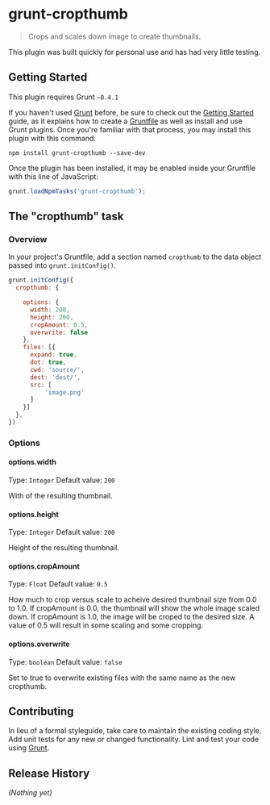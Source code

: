 # grunt-cropthumb

> Crops and scales down image to create thumbnails.

This plugin was built quickly for personal use and has had very little testing. 

## Getting Started
This plugin requires Grunt `~0.4.1`

If you haven't used [Grunt](http://gruntjs.com/) before, be sure to check out the [Getting Started](http://gruntjs.com/getting-started) guide, as it explains how to create a [Gruntfile](http://gruntjs.com/sample-gruntfile) as well as install and use Grunt plugins. Once you're familiar with that process, you may install this plugin with this command:

```shell
npm install grunt-cropthumb --save-dev
```

Once the plugin has been installed, it may be enabled inside your Gruntfile with this line of JavaScript:

```js
grunt.loadNpmTasks('grunt-cropthumb');
```

## The "cropthumb" task

### Overview
In your project's Gruntfile, add a section named `cropthumb` to the data object passed into `grunt.initConfig()`.

```js
grunt.initConfig({
  cropthumb: {

    options: {
      width: 200,
      height: 200,
      cropAmount: 0.5,
      overwrite: false
    },
    files: [{
      expand: true,
      dot: true,
      cwd: 'source/',
      dest: 'dest/',
      src: [
          'image.png'
      ]
    }]
  },
})
```

### Options

#### options.width
Type: `Integer`
Default value: `200`

With of the resulting thumbnail.

#### options.height
Type: `Integer`
Default value: `200`

Height of the resulting thumbnail.

#### options.cropAmount
Type: `Float`
Default value: `0.5`

How much to crop versus scale to acheive desired thumbnail size from 0.0 to 1.0. If cropAmount is 0.0, the thumbnail will show the whole image scaled down. If cropAmount is 1.0, the image will be croped to the desired size. A value of 0.5 will result in some scaling and some cropping. 

#### options.overwrite
Type: `boolean`
Default value: `false`

Set to true to overwrite existing files with the same name as the new cropthumb.


## Contributing
In lieu of a formal styleguide, take care to maintain the existing coding style. Add unit tests for any new or changed functionality. Lint and test your code using [Grunt](http://gruntjs.com/).

## Release History
_(Nothing yet)_
